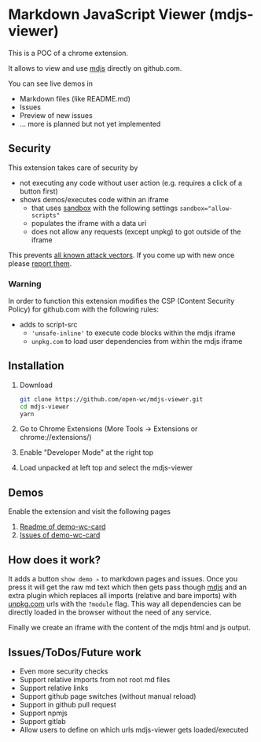 # Markdown JavaScript Viewer (mdjs-viewer)

This is a POC of a chrome extension.

It allows to view and use [mdjs](https://www.npmjs.com/package/@mdjs/core) directly on github.com.

You can see live demos in

- Markdown files (like README.md)
- Issues
- Preview of new issues
- ... more is planned but not yet implemented

## Security

This extension takes care of security by

- not executing any code without user action (e.g. requires a click of a button first)
- shows demos/executes code within an iframe
  - that uses [sandbox](https://www.w3schools.com/tags/att_iframe_sandbox.asp) with the following settings `sandbox="allow-scripts"`
  - populates the iframe with a data uri
  - does not allow any requests (except unpkg) to got outside of the iframe

This prevents [all known attack vectors](https://github.com/open-wc/mdjs-viewer/issues/2). If you come up with new once please [report them](https://github.com/open-wc/mdjs-viewer/issues/new).

### Warning

In order to function this extension modifies the CSP (Content Security Policy) for github.com with the following rules:

- adds to script-src
  - `'unsafe-inline'` to execute code blocks within the mdjs iframe
  - `unpkg.com` to load user dependencies from within the mdjs iframe

## Installation

1. Download

   ```bash
   git clone https://github.com/open-wc/mdjs-viewer.git
   cd mdjs-viewer
   yarn
   ```

2. Go to Chrome Extensions (More Tools -> Extensions or chrome://extensions/)
3. Enable "Developer Mode" at the right top
4. Load unpacked at left top and select the mdjs-viewer

## Demos

Enable the extension and visit the following pages

1. [Readme of demo-wc-card](https://github.com/daKmoR/demo-wc-card)
2. [Issues of demo-wc-card](https://github.com/daKmoR/demo-wc-card/issues/1)

## How does it work?

It adds a button `show demo ▹` to markdown pages and issues. Once you press it will get the raw md text which then gets pass though [mdjs](https://www.npmjs.com/package/@mdjs/core) and an extra plugin which replaces all imports (relative and bare imports) with [unpkg.com](https://unpkg.com/) urls with the `?module` flag. This way all dependencies can be directly loaded in the browser without the need of any service.

Finally we create an iframe with the content of the mdjs html and js output.

## Issues/ToDos/Future work

- Even more security checks
- Support relative imports from not root md files
- Support relative links
- Support github page switches (without manual reload)
- Support in github pull request
- Support npmjs
- Support gitlab
- Allow users to define on which urls mdjs-viewer gets loaded/executed
